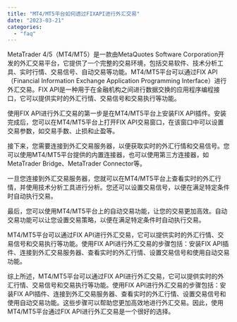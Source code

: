 ```yaml
---
title: "MT4/MT5平台如何透过FIXAPI进行外汇交易"
date: "2023-03-21"
categories: 
  - "faq"
---
```


MetaTrader 4/5（MT4/MT5）是一款由MetaQuotes Software Corporation开发的外汇交易平台，它提供了一个完整的交易环境，包括交易软件、技术分析工具、实时行情、交易信号、自动交易等功能。MT4/MT5平台可以通过FIX API（Financial Information Exchange Application Programming Interface）进行外汇交易。FIX API是一种用于在金融机构之间进行数据交换的应用程序编程接口，它可以提供实时的外汇行情、交易信号和交易执行等功能。

使用FIX API进行外汇交易的第一步是在MT4/MT5平台上安装FIX API插件。安装完成后，您可以在MT4/MT5平台上打开FIX API交易窗口，在该窗口中可以设置交易参数，如交易手数、止损和止盈等。

接下来，您需要连接到外汇交易服务器，以便获取实时的外汇行情和交易信号。您可以使用MT4/MT5平台提供的内置连接器，也可以使用第三方连接器，如MetaTrader Bridge、MetaTrader Connector等。

一旦您连接到外汇交易服务器，您就可以在MT4/MT5平台上查看实时的外汇行情，并使用技术分析工具进行分析。您还可以设置交易信号，以便在满足特定条件时自动执行交易。

最后，您可以使用MT4/MT5平台上的自动交易功能，让您的交易更加高效。自动交易功能可以让您设置交易策略，以便在满足特定条件时自动执行交易。

MT4/MT5平台可以通过FIX API进行外汇交易，它可以提供实时的外汇行情、交易信号和交易执行等功能。使用FIX API进行外汇交易的步骤包括：安装FIX API插件、连接到外汇交易服务器、查看实时的外汇行情、设置交易信号和使用自动交易功能。

综上所述，MT4/MT5平台可以通过FIX API进行外汇交易，它可以提供实时的外汇行情、交易信号和交易执行等功能。使用FIX API进行外汇交易的步骤包括：安装FIX API插件、连接到外汇交易服务器、查看实时的外汇行情、设置交易信号和使用自动交易功能。这些步骤可以帮助您更加高效地进行外汇交易。因此，使用MT4/MT5平台通过FIX API进行外汇交易是一个很好的选择。
